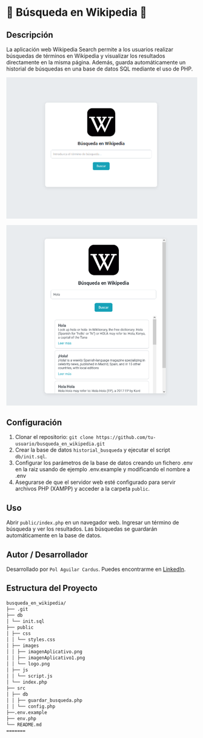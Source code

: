 # 📖 Búsqueda en Wikipedia 📖

## Descripción

La aplicación web Wikipedia Search permite a los usuarios realizar búsquedas de términos en Wikipedia y visualizar los resultados directamente en la misma página. Además, guarda automáticamente un historial de búsquedas en una base de datos SQL mediante el uso de PHP.


![Captura de pantalla](public/images/imagenAplicativo.png)

![Captura de pantalla](public/images/imagenAplicativo1.png)


## Configuración

1. Clonar el repositorio: `git clone https://github.com/tu-usuario/busqueda_en_wikipedia.git`
2. Crear la base de datos `historial_busqueda` y ejecutar el script `db/init.sql`.
3. Configurar los parámetros de la base de datos creando un fichero .env en la raiz usando de ejemplo .env.example y modificando el nombre a .env
4. Asegurarse de que el servidor web esté configurado para servir archivos PHP (XAMPP) y acceder a la carpeta `public`.

## Uso

Abrir `public/index.php` en un navegador web. Ingresar un término de búsqueda y ver los resultados. Las búsquedas se guardarán automáticamente en la base de datos.

## Autor / Desarrollador

Desarrollado por `Pol Aguilar Cardus`. Puedes encontrarme en [LinkedIn](https://www.linkedin.com/in/pol-aguilar-cardús-2930388b).

## Estructura del Proyecto

```plaintext
busqueda_en_wikipedia/
├── .git
├── db
│ └── init.sql
├── public
│ ├── css
│ │ └── styles.css
│ ├── images
│ │ ├── imagenAplicativo.png
│ │ ├── imagenAplicativo1.png
│ │ └── logo.png
│ ├── js
│ │ └── script.js
│ └── index.php
├── src
│ ├── db
│ │ ├── guardar_busqueda.php
│ │ └── config.php
├──.env.example
├── env.php
└── README.md
=======
